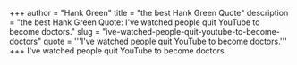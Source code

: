 +++
author = "Hank Green"
title = "the best Hank Green Quote"
description = "the best Hank Green Quote: I've watched people quit YouTube to become doctors."
slug = "ive-watched-people-quit-youtube-to-become-doctors"
quote = '''I've watched people quit YouTube to become doctors.'''
+++
I've watched people quit YouTube to become doctors.
